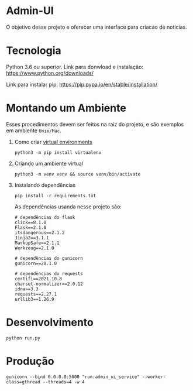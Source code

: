 # Admin-UI
O objetivo desse projeto e oferecer uma interface para criacao de notícias.

# Tecnologia
Python 3.6 ou superior. Link para donwload e instalação: https://www.python.org/downloads/

Link para instalar pip: https://pip.pypa.io/en/stable/installation/

# Montando um Ambiente
Esses procedimentos devem ser feitos na raiz do projeto, e são exemplos em ambiente `Unix/Mac`.
1. Como criar [virtual environments](https://docs.python.org/3/library/venv.html)  
    ```
    python3 -m pip install virtualenv
    ```
2. Criando um ambiente virtual   
    ```
    python3 -m venv venv && source venv/bin/activate
    ```
3. Instalando dependências
    ```
    pip install -r requirements.txt
    ```
    As dependências usanda nesse projeto são:
    ```
    # dependências do flask
    click==8.1.0
    Flask==2.1.0
    itsdangerous==2.1.2
    Jinja2==3.1.1
    MarkupSafe==2.1.1
    Werkzeug==2.1.0

    # dependências do gunicorn
    gunicorn==20.1.0

    # dependências do requests
    certifi==2021.10.8
    charset-normalizer==2.0.12
    idna==3.3
    requests==2.27.1
    urllib3==1.26.9
    ```

# Desenvolvimento
```
python run.py
```

# Produção
```
gunicorn --bind 0.0.0.0:5000 "run:admin_ui_service" --worker-class=gthread --threads=4 -w 4
```
